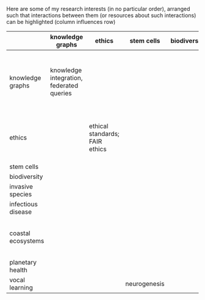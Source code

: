 Here are some of my research interests (in no particular order), arranged such that interactions between them (or resources about such interactions) can be highlighted (column influences row)


|  | knowledge graphs | ethics | stem cells | biodiversity | invasive species | infectious disease | coastal ecosystems | planetary health | vocal learning |
| --| --| --| --| --| --| --| --| --| --|
| knowledge graphs | knowledge integration, federated queries |  |  |  |  |  |  | [Framing planetary health: arguing for resource-centred science](https://doi.org/10.1016/S2542-5196(18)30023-8) |
| ethics |  | ethical standards; FAIR ethics |  |  |  |  |  | [Planetary Health Ethics: Beyond First Principles](https://doi.org/10.3390/challe10010014) |
| stem cells |  |  |  |  |  |  |  |  |
| biodiversity |  |  |  |  |  |  |  |  |
| invasive species |  |  |  |  |  |  |  |  |
| infectious disease |  |  |  |  |  |  |  |  |
| coastal ecosystems |  |  |  |  | [Impacts of Invasive Species on Coastal Environments](https://doi.org/10.1007/978-3-319-91382-7) |  |  |  |
| planetary health |  |  |  |  |  |  |  |  |
| vocal learning |  |  | neurogenesis |  |  |  |  |  |
